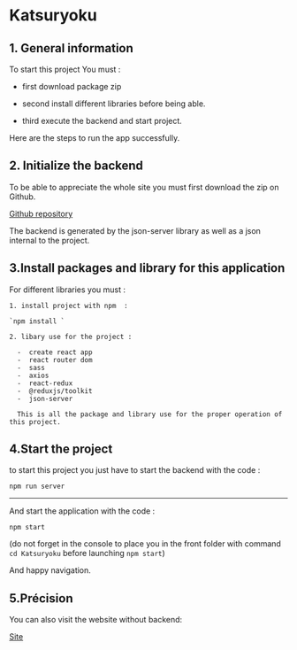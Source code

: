 # Katsuryoku

## 1. General information

To start this project You must :

- first download package zip

- second install different libraries before being able.

- third execute the backend and start project.

Here are the steps to run the app successfully.

## 2. Initialize the backend

To be able to appreciate the whole site you must first download the zip on Github.

[Github repository](https://github.com/Squal94/Katsuryoku)

The backend is generated by the json-server library as well as a json internal to the project.

## 3.Install packages and library for this application

For different libraries you must :

    1. install project with npm  :

    `npm install `

    2. libary use for the project :

      -  create react app
      -  react router dom
      -  sass
      -  axios
      -  react-redux
      -  @reduxjs/toolkit
      -  json-server

      This is all the package and library use for the proper operation of this project.

## 4.Start the project

to start this project you just have to start the backend
with the code :

`npm run server`

---

And start the application with the code :

`npm start`

(do not forget in the console to place you in the front folder with command
`cd Katsuryoku` before launching `npm start`)

And happy navigation.

## 5.Précision

You can also visit the website without backend:

[Site](https://squal94.github.io/Katsuryoku/)
